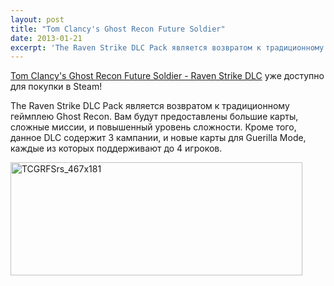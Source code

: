 ```yaml
---
layout: post
title: "Tom Clancy's Ghost Recon Future Soldier"
date: 2013-01-21
excerpt: 'The Raven Strike DLC Pack является возвратом к традиционному геймплею Ghost Recon. Вам будут предоставлены большие карты, сложные миссии, и повышенный уровень сложности. Кроме того, данное DLC содержит 3 кампании, и новые карты для Guerilla Mode, каждые из которых поддерживают до 4 игроков.'
---
```


<a href="http://store.steampowered.com/app/212672/" target="_blank">Tom Clancy's Ghost Recon Future Soldier - Raven Strike DLC</a> уже доступно для покупки в Steam!

The Raven Strike DLC Pack является возвратом к традиционному геймплею Ghost Recon. Вам будут предоставлены большие карты, сложные миссии, и повышенный уровень сложности. Кроме того, данное DLC содержит 3 кампании, и новые карты для Guerilla Mode, каждые из которых поддерживают до 4 игроков.

<a href="http://store.steampowered.com/app/212672/" target="_blank"><img class="alignnone size-full wp-image-774" alt="TCGRFSrs_467x181" src="http://gamersoul.ru/wp-content/uploads/2013/01/TCGRFSrs_467x181.jpg" width="467" height="181" />

</a>